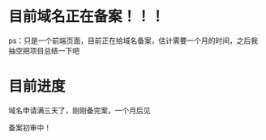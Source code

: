 # 目前域名正在备案！！！



ps：只是一个前端页面，目前正在给域名备案，估计需要一个月的时间，之后我抽空把项目总结一下吧



# 目前进度

域名申请满三天了，刚刚备完案，一个月后见

备案初审中！
